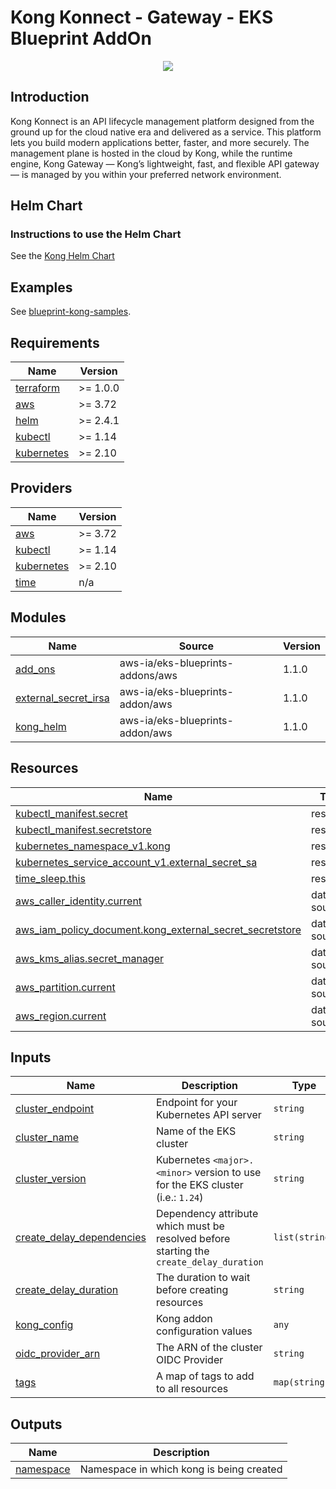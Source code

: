 
# Kong Konnect - Gateway - EKS Blueprint AddOn

<p align="center">
  <img src="https://konghq.com/wp-content/uploads/2018/08/kong-combination-mark-color-256px.png" /></div>
</p>

## Introduction

Kong Konnect is an API lifecycle management platform designed from the ground up for the cloud native era and delivered as a service. This platform lets you build modern applications better, faster, and more securely. The management plane is hosted in the cloud by Kong, while the runtime engine, Kong Gateway — Kong’s lightweight, fast, and flexible API gateway — is managed by you within your preferred network environment.

## Helm Chart

### Instructions to use the Helm Chart

See the [Kong Helm Chart](https://github.com/Kong/charts)

## Examples

See [blueprint-kong-samples](https://github.com/aws-samples/terraform-eks-blueprints-kong-samples).

<!-- BEGINNING OF PRE-COMMIT-TERRAFORM DOCS HOOK -->
## Requirements

| Name | Version |
|------|---------|
| <a name="requirement_terraform"></a> [terraform](#requirement\_terraform) | >= 1.0.0 |
| <a name="requirement_aws"></a> [aws](#requirement\_aws) | >= 3.72 |
| <a name="requirement_helm"></a> [helm](#requirement\_helm) | >= 2.4.1 |
| <a name="requirement_kubectl"></a> [kubectl](#requirement\_kubectl) | >= 1.14 |
| <a name="requirement_kubernetes"></a> [kubernetes](#requirement\_kubernetes) | >= 2.10 |

## Providers

| Name | Version |
|------|---------|
| <a name="provider_aws"></a> [aws](#provider\_aws) | >= 3.72 |
| <a name="provider_kubectl"></a> [kubectl](#provider\_kubectl) | >= 1.14 |
| <a name="provider_kubernetes"></a> [kubernetes](#provider\_kubernetes) | >= 2.10 |
| <a name="provider_time"></a> [time](#provider\_time) | n/a |

## Modules

| Name | Source | Version |
|------|--------|---------|
| <a name="module_add_ons"></a> [add\_ons](#module\_add\_ons) | aws-ia/eks-blueprints-addons/aws | 1.1.0 |
| <a name="module_external_secret_irsa"></a> [external\_secret\_irsa](#module\_external\_secret\_irsa) | aws-ia/eks-blueprints-addon/aws | 1.1.0 |
| <a name="module_kong_helm"></a> [kong\_helm](#module\_kong\_helm) | aws-ia/eks-blueprints-addon/aws | 1.1.0 |

## Resources

| Name | Type |
|------|------|
| [kubectl_manifest.secret](https://registry.terraform.io/providers/gavinbunney/kubectl/latest/docs/resources/manifest) | resource |
| [kubectl_manifest.secretstore](https://registry.terraform.io/providers/gavinbunney/kubectl/latest/docs/resources/manifest) | resource |
| [kubernetes_namespace_v1.kong](https://registry.terraform.io/providers/hashicorp/kubernetes/latest/docs/resources/namespace_v1) | resource |
| [kubernetes_service_account_v1.external_secret_sa](https://registry.terraform.io/providers/hashicorp/kubernetes/latest/docs/resources/service_account_v1) | resource |
| [time_sleep.this](https://registry.terraform.io/providers/hashicorp/time/latest/docs/resources/sleep) | resource |
| [aws_caller_identity.current](https://registry.terraform.io/providers/hashicorp/aws/latest/docs/data-sources/caller_identity) | data source |
| [aws_iam_policy_document.kong_external_secret_secretstore](https://registry.terraform.io/providers/hashicorp/aws/latest/docs/data-sources/iam_policy_document) | data source |
| [aws_kms_alias.secret_manager](https://registry.terraform.io/providers/hashicorp/aws/latest/docs/data-sources/kms_alias) | data source |
| [aws_partition.current](https://registry.terraform.io/providers/hashicorp/aws/latest/docs/data-sources/partition) | data source |
| [aws_region.current](https://registry.terraform.io/providers/hashicorp/aws/latest/docs/data-sources/region) | data source |

## Inputs

| Name | Description | Type | Default | Required |
|------|-------------|------|---------|:--------:|
| <a name="input_cluster_endpoint"></a> [cluster\_endpoint](#input\_cluster\_endpoint) | Endpoint for your Kubernetes API server | `string` | n/a | yes |
| <a name="input_cluster_name"></a> [cluster\_name](#input\_cluster\_name) | Name of the EKS cluster | `string` | n/a | yes |
| <a name="input_cluster_version"></a> [cluster\_version](#input\_cluster\_version) | Kubernetes `<major>.<minor>` version to use for the EKS cluster (i.e.: `1.24`) | `string` | n/a | yes |
| <a name="input_create_delay_dependencies"></a> [create\_delay\_dependencies](#input\_create\_delay\_dependencies) | Dependency attribute which must be resolved before starting the `create_delay_duration` | `list(string)` | `[]` | no |
| <a name="input_create_delay_duration"></a> [create\_delay\_duration](#input\_create\_delay\_duration) | The duration to wait before creating resources | `string` | `"30s"` | no |
| <a name="input_kong_config"></a> [kong\_config](#input\_kong\_config) | Kong addon configuration values | `any` | `{}` | no |
| <a name="input_oidc_provider_arn"></a> [oidc\_provider\_arn](#input\_oidc\_provider\_arn) | The ARN of the cluster OIDC Provider | `string` | n/a | yes |
| <a name="input_tags"></a> [tags](#input\_tags) | A map of tags to add to all resources | `map(string)` | `{}` | no |

## Outputs

| Name | Description |
|------|-------------|
| <a name="output_namespace"></a> [namespace](#output\_namespace) | Namespace in which kong is being created |
<!-- END OF PRE-COMMIT-TERRAFORM DOCS HOOK -->
